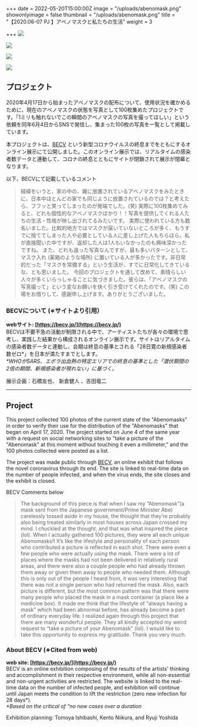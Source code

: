 +++
date = 2022-05-20T15:00:00Z
image = "/uploads/abenomask.png"
showonlyimage = false
thumbnail = "/uploads/abenomask.png"
title = "【2020.06-07 PJ 】アベノマスクと私たちの生活"
weight = 3

+++
![](/uploads/abenomask.png)

![](/uploads/abenomask-info.png)

![](/uploads/abenomask-1.png)

![](/uploads/abenomask-2.png)

## プロジェクト  
2020年4月17日から始まったアベノマスクの配布について、使用状況を確かめるために、現在のアベノマスクの状態を写真として100枚集めたプロジェクトです。「1ミリも触れないでこの瞬間のアベノマスクの写真を撮ってほしい」という依頼を同年6月4日からSNSで発信し、集まった100枚の写真を一覧として掲載しています。

本プロジェクトは、[BECV](https://becv.jp/) という新型コロナウイルスの終息までをともにするオンライン展示にて公開しました。このオンライン展示では、リアルタイムの感染者数データと連動して、コロナの終息とともにサイトが閉鎖されて展示が閉幕となります。

以下、BECVにて記載しているコメント
>経緯をいうと、家の中の、雑に放置されているアベノマスクをみたときに、日本中ほとんどの家でも同じように放置されているのでは？と考えたら、フフッと笑ってしまったのが発端でした。(笑)
実際に100枚集めてみると、どれも個性的なアベノマスクばかり！！写真を提供してくれる人たちの生活・性格が映し出されてるみたいです。
実際に使われている方も数名いました。比較的地方ではマスクが届いていないところが多く、もうすでに捨ててしまった人や必要としている人に差し上げた人もちらほら。私が直接聞いた中ですが、返却した人は1人もいなかったのも興味深かったですね。
また、どれも違った写真なんですが、最も多いパターンとして、マスク入れ (薬箱のような場所) に置いている人が多かったです。非日常的だった「マスクを常備する」という生活が、すでに日常化してきているな、とも思いました。
今回のプロジェクトを通して改めて、素晴らしい人々が多くいらっしゃることに気づきました。彼らは、「アベノマスクの写真撮って」という変なお願いを快く引き受けてくれたのです。(笑)
この場をお借りして、感謝申し上げます。ありがとうございました。

### BECVについて (※サイトより引用）  
**webサイト: [https://becv.jp/](https://becv.jp/)**  
BECVは不要不急の活動が制限される中で、アーティストたちが各々の環境で思考し、実践した結果から構成されるオンライン展示です。サイトはリアルタイムの感染者数データと連動し、会期は終息の基準とされる「28日寛の新規感染者数ゼロ*」を日本が満たすまでとします。    
_*WHOがSARS、エボラ出血熱の特定エリアでの終息の基準とした「潜伏期間の2倍の期間、新規感染者が現れない」に基づく。_

展示企画：石橋友也、 新倉健人 、吉田竜二  

***

## Project
This project collected 100 photos of the current state of the "Abenomasks" in order to verify their use for the distribution of the "Abenomasks" that began on April 17, 2020. The project started on June 4 of the same year with a request on social networking sites to "take a picture of the "Abenomask" at this moment without touching it even a millimeter," and the 100 photos collected were posted as a list.

The project was made public through [BECV](https://becv.jp/), an online exhibit that follows the novel coronavirus through its end. The site is linked to real-time data on the number of people infected, and when the virus ends, the site closes and the exhibit is closed.

BECV Comments below
>The background of this piece is that when I saw my “Abenomask”(a mask sent from the Japanese government/Prime Minister Abe) carelessly tossed aside in my house, the thought that they’re probably also being treated similarly in most houses across Japan crossed my mind. I chuckled at the thought, and that was what inspired the piece (lol).  When I actually gathered 100 pictures, they were all each unique Abenomasks!! It’s like the lifestyle and personality of each person who contributed a picture is reflected in each shot. There were even a few people who were actually using the mask. There were a lot of places where the masks had not been delivered in relatively rural areas, and there were also a couple people who had already thrown them away or given them away to people who needed them. Although this is only out of the people I heard from, it was very interesting that there was not a single person who had returned the mask.
Also, each picture is different, but the most common pattern was that there were many people who placed the mask in a mask container (a place like a medicine box). It made me think that the lifestyle of “always having a mask” which had been abnormal before, has already become a part of ordinary everyday life.
I realized again through this project that there are many wonderful people. They all kindly accepted my weird request to “take a picture of your Abenomask” (lol). I would like to take this opportunity to express my gratitude. Thank you very much.


### About BECV (※Cited from web)
**web site: [https://becv.jp/](https://becv.jp/)**  
BECV is an online exhibition composing of the results of the artists' thinking and accomplishment in their respective environment, while all non-essential and non-urgent activities are restricted. The website is linked to the real-time data on the number of infected people, and exhibition will continue until Japan meets the condition to lift the restriction (zero new infection for 28 days*).  
_*Based on the critical of "no new cases over a duration </small>_

Exhibition planning: Tomoya Ishibashi, Kento Niikura, and Ryuji Yoshida
